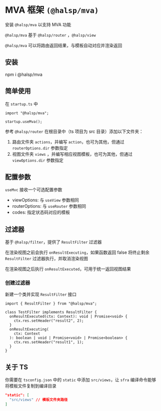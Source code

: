 # MVA 框架 `(@halsp/mva)`

安装 `@halsp/mva` 以支持 MVA 功能

`@halsp/mva` 基于 `@halsp/router` ，`@halsp/view`

`@halsp/mva` 可以将路由返回结果，与模板自动对应并渲染返回

## 安装

npm i @halsp/mva

## 简单使用

在 `startup.ts` 中

```TS
import "@halsp/mva";

startup.useMva();
```

参考 `@halsp/router` 在根目录中（ts 项目为 src 目录）添加以下文件夹：

1. 路由文件夹 `actions`，并编写 `action`，也可为其他，但通过 `routerOptions.dir` 参数指定
2. 视图文件夹 `views` ，并编写相应视图模板，也可为其他，但通过 `viewOptions.dir` 参数指定

## 配置参数

`useMvc` 接收一个可选配置参数

- viewOptions: 与 `useView` 参数相同
- routerOptions: 与 `useRouter` 参数相同
- codes: 指定状态码对应的模板

## 过滤器

基于 `@halsp/filter`，提供了 `ResultFilter` 过滤器

在渲染视图之前会执行 `onResultExecuting`，如果函数返回 false 将终止剩余 `ResultFilter` 过滤器执行，并取消渲染视图

在渲染视图之后执行 `onResultExecuted`，可用于统一返回视图结果

### 创建过滤器

新建一个类并实现 `ResultFilter` 接口

```TS
import { ResultFilter } from "@halsp/mva";

class TestFilter implements ResultFilter {
  onResultExecuted(ctx: Context): void | Promise<void> {
    ctx.res.setHeader("result2", 2);
  }
  onResultExecuting(
    ctx: Context
  ): boolean | void | Promise<void> | Promise<boolean> {
    ctx.res.setHeader("result1", 1);
  }
}
```

## 关于 TS

你需要在 `tsconfig.json` 中的 `static` 中添加 `src/views`，让 `sfra` 编译命令能够将模板文件复制到编译目录

```JSON
"static": [
  "src/views" // 模板文件夹路径
]
```
